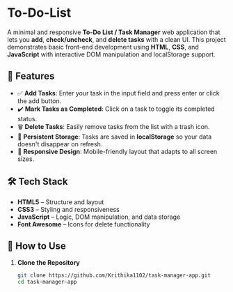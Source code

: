 # To-Do-List

A minimal and responsive **To-Do List / Task Manager** web application that lets you **add**, **check/uncheck**, and **delete tasks** with a clean UI. This project demonstrates basic front-end development using **HTML**, **CSS**, and **JavaScript** with interactive DOM manipulation and localStorage support.

## 🌟 Features

- ✅ **Add Tasks**: Enter your task in the input field and press enter or click the add button.
- ✔️ **Mark Tasks as Completed**: Click on a task to toggle its completed status.
- 🗑️ **Delete Tasks**: Easily remove tasks from the list with a trash icon.
- 💾 **Persistent Storage**: Tasks are saved in **localStorage** so your data doesn't disappear on refresh.
- 📱 **Responsive Design**: Mobile-friendly layout that adapts to all screen sizes.


## 🛠️ Tech Stack

- **HTML5** – Structure and layout
- **CSS3** – Styling and responsiveness
- **JavaScript** – Logic, DOM manipulation, and data storage
- **Font Awesome** – Icons for delete functionality


## 🧰 How to Use

1. **Clone the Repository**
   ```bash
   git clone https://github.com/Krithika1102/task-manager-app.git
   cd task-manager-app
